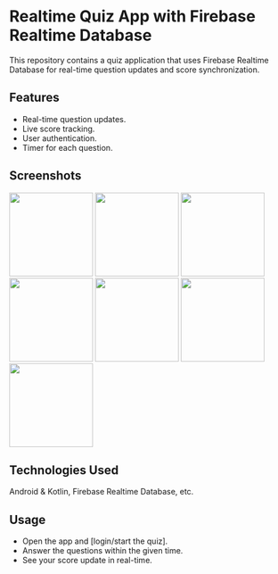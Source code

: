 # Realtime Quiz App with Firebase Realtime Database

This repository contains a quiz application that uses Firebase Realtime Database for real-time question updates and score synchronization.

## Features

* Real-time question updates.
* Live score tracking.
* User authentication.
* Timer for each question.

## Screenshots

<img src="https://github.com/user-attachments/assets/ecc4f828-b514-4005-a09e-c455e02b89d5" width="150">
<img src="https://github.com/user-attachments/assets/f6141dbf-bfff-49cd-8201-16076d2c0018" width="150">
<img src="https://github.com/user-attachments/assets/134068a8-1626-4b89-b343-32e6deae867d" width="150">
<img src="https://github.com/user-attachments/assets/4d901b6b-a57c-4ea8-ac2a-b0ffc98576a9" width="150">
<img src="https://github.com/user-attachments/assets/7b0683a0-64ef-4d0c-aeb8-6bd704fae224" width="150">
<img src="https://github.com/user-attachments/assets/3d2f0939-e375-4871-acf7-342757b147dc" width="150">
<img src="https://github.com/user-attachments/assets/8c515852-cd3c-479d-a3c6-8ff0a70d6345" width="150">

## Technologies Used

 Android & Kotlin, Firebase Realtime Database, etc.

## Usage

* Open the app and [login/start the quiz].
* Answer the questions within the given time.
* See your score update in real-time.

